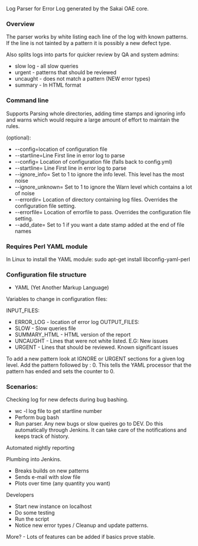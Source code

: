 Log Parser for Error Log generated by the Sakai OAE core.

### Overview

The parser works by white listing each line of the log with known patterns.
If the line is not tainted by a pattern it is possibly a new defect type.


Also splits logs into parts for quicker review by QA and system admins:

* slow log - all slow queries
* urgent - patterns that should be reviewed
* uncaught - does not match a pattern (NEW error types)
* summary  - In HTML format
    

### Command line 

Supports Parsing whole directories, adding time stamps and ignoring info and warns which
would require a large amount of effort to maintain the rules.

(optional):
* --config=location of configuration file
* --startline=Line First line in error log to parse
* --config= Location of configuration file (falls back to config.yml)
* --startline= Line First line in error log to parse
* --ignore_info= Set to 1 to ignore the info level. This level has the most noise
* --ignore_unknown= Set to 1 to ignore the Warn level which contains a lot of noise
* --errordir= Location of directory containing log files. Overrides the configuration file setting.
* --errorfile= Location of errorfile to pass. Overrides the configuration file setting.
* --add_date= Set to 1 if you want a date stamp added at the end of file names

### Requires Perl YAML module   

In Linux to install the YAML module:
sudo apt-get install libconfig-yaml-perl

### Configuration file structure

 - YAML (Yet Another Markup Language)

Variables to change in configuration files:

INPUT_FILES:
* ERROR_LOG - location of error log
OUTPUT_FILES:
*  SLOW - Slow queries file
*  SUMMARY_HTML - HTML version of the report
*  UNCAUGHT - Lines that were not white listed. E.G: New issues
*  URGENT - Lines that should be reviewed. Known significant issues


To add a new pattern look at IGNORE or URGENT sections for a given log level. Add the pattern
followed by : 0. This tells the YAML processor that the pattern has ended and sets the counter to 0.

### Scenarios:

Checking log for new defects during bug bashing.
*   wc -l log file to get startline number
*   Perform bug bash
*   Run parser. Any new bugs or slow queires go to DEV. Do this automatically through Jenkins. It can take care of the notifications and keeps track of history.

Automated nightly reporting

Plumbing into Jenkins. 
*    Breaks builds on new patterns
*    Sends e-mail with slow file
*    Plots over time (any quantity you want)
    
Developers
*  Start new instance on localhost
*  Do some testing
*  Run the script
*  Notice new error types / Cleanup and update patterns.
   
More? - Lots of features can be added if basics prove stable.

    
